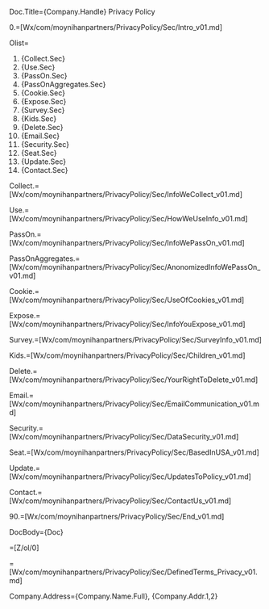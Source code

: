 Doc.Title={Company.Handle} Privacy Policy

0.=[Wx/com/moynihanpartners/PrivacyPolicy/Sec/Intro_v01.md]

Olist=<ol><li>{Collect.Sec}<li>{Use.Sec}<li>{PassOn.Sec}<li>{PassOnAggregates.Sec}<li>{Cookie.Sec}<li>{Expose.Sec}<li>{Survey.Sec}<li>{Kids.Sec}<li>{Delete.Sec}<li>{Email.Sec}<li>{Security.Sec}<li>{Seat.Sec}<li>{Update.Sec}<li>{Contact.Sec}</ol>

Collect.=[Wx/com/moynihanpartners/PrivacyPolicy/Sec/InfoWeCollect_v01.md]

Use.=[Wx/com/moynihanpartners/PrivacyPolicy/Sec/HowWeUseInfo_v01.md]

PassOn.=[Wx/com/moynihanpartners/PrivacyPolicy/Sec/InfoWePassOn_v01.md]

PassOnAggregates.=[Wx/com/moynihanpartners/PrivacyPolicy/Sec/AnonomizedInfoWePassOn_v01.md]

Cookie.=[Wx/com/moynihanpartners/PrivacyPolicy/Sec/UseOfCookies_v01.md]

Expose.=[Wx/com/moynihanpartners/PrivacyPolicy/Sec/InfoYouExpose_v01.md]

Survey.=[Wx/com/moynihanpartners/PrivacyPolicy/Sec/SurveyInfo_v01.md]

Kids.=[Wx/com/moynihanpartners/PrivacyPolicy/Sec/Children_v01.md]

Delete.=[Wx/com/moynihanpartners/PrivacyPolicy/Sec/YourRightToDelete_v01.md]

Email.=[Wx/com/moynihanpartners/PrivacyPolicy/Sec/EmailCommunication_v01.md]

Security.=[Wx/com/moynihanpartners/PrivacyPolicy/Sec/DataSecurity_v01.md]

Seat.=[Wx/com/moynihanpartners/PrivacyPolicy/Sec/BasedInUSA_v01.md]

Update.=[Wx/com/moynihanpartners/PrivacyPolicy/Sec/UpdatesToPolicy_v01.md]

Contact.=[Wx/com/moynihanpartners/PrivacyPolicy/Sec/ContactUs_v01.md]
 
90.=[Wx/com/moynihanpartners/PrivacyPolicy/Sec/End_v01.md]
  
DocBody={Doc}

=[Z/ol/0]

=[Wx/com/moynihanpartners/PrivacyPolicy/Sec/DefinedTerms_Privacy_v01.md]

Company.Address={Company.Name.Full}, {Company.Addr.1,2}
